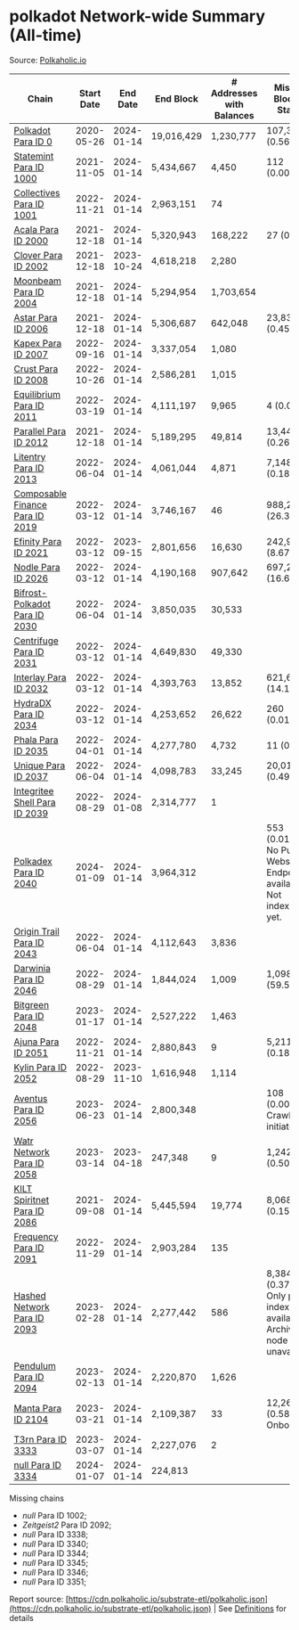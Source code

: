 # polkadot Network-wide Summary (All-time)

Source: [Polkaholic.io](https://polkaholic.io)


| Chain            | Start Date | End Date | End Block | # Addresses with Balances | Missing Blocks / Status |
| ---------------- | ---------- | ---------| --------- | ------------------------- | ----------------------- |
| [Polkadot Para ID 0](/polkadot/0-polkadot) | 2020-05-26 | 2024-01-14 | 19,016,429 |  1,230,777 | 107,311 (0.56%)  |
| [Statemint Para ID 1000](/polkadot/1000-statemint) | 2021-11-05 | 2024-01-14 | 5,434,667 |  4,450 | 112 (0.00%)  |
| [Collectives Para ID 1001](/polkadot/1001-collectives) | 2022-11-21 | 2024-01-14 | 2,963,151 |  74 |    |
| [Acala Para ID 2000](/polkadot/2000-acala) | 2021-12-18 | 2024-01-14 | 5,320,943 |  168,222 | 27 (0.00%)  |
| [Clover Para ID 2002](/polkadot/2002-clover) | 2021-12-18 | 2023-10-24 | 4,618,218 |  2,280 |    |
| [Moonbeam Para ID 2004](/polkadot/2004-moonbeam) | 2021-12-18 | 2024-01-14 | 5,294,954 |  1,703,654 |    |
| [Astar Para ID 2006](/polkadot/2006-astar) | 2021-12-18 | 2024-01-14 | 5,306,687 |  642,048 | 23,837 (0.45%)  |
| [Kapex Para ID 2007](/polkadot/2007-kapex) | 2022-09-16 | 2024-01-14 | 3,337,054 |  1,080 |    |
| [Crust Para ID 2008](/polkadot/2008-crust) | 2022-10-26 | 2024-01-14 | 2,586,281 |  1,015 |    |
| [Equilibrium Para ID 2011](/polkadot/2011-equilibrium) | 2022-03-19 | 2024-01-14 | 4,111,197 |  9,965 | 4 (0.00%)  |
| [Parallel Para ID 2012](/polkadot/2012-parallel) | 2021-12-18 | 2024-01-14 | 5,189,295 |  49,814 | 13,441 (0.26%)  |
| [Litentry Para ID 2013](/polkadot/2013-litentry) | 2022-06-04 | 2024-01-14 | 4,061,044 |  4,871 | 7,148 (0.18%)  |
| [Composable Finance Para ID 2019](/polkadot/2019-composable) | 2022-03-12 | 2024-01-14 | 3,746,167 |  46 | 988,228 (26.38%)  |
| [Efinity Para ID 2021](/polkadot/2021-efinity) | 2022-03-12 | 2023-09-15 | 2,801,656 |  16,630 | 242,949 (8.67%)  |
| [Nodle Para ID 2026](/polkadot/2026-nodle) | 2022-03-12 | 2024-01-14 | 4,190,168 |  907,642 | 697,249 (16.64%)  |
| [Bifrost-Polkadot Para ID 2030](/polkadot/2030-bifrost-dot) | 2022-06-04 | 2024-01-14 | 3,850,035 |  30,533 |    |
| [Centrifuge Para ID 2031](/polkadot/2031-centrifuge) | 2022-03-12 | 2024-01-14 | 4,649,830 |  49,330 |    |
| [Interlay Para ID 2032](/polkadot/2032-interlay) | 2022-03-12 | 2024-01-14 | 4,393,763 |  13,852 | 621,626 (14.15%)  |
| [HydraDX Para ID 2034](/polkadot/2034-hydradx) | 2022-03-12 | 2024-01-14 | 4,253,652 |  26,622 | 260 (0.01%)  |
| [Phala Para ID 2035](/polkadot/2035-phala) | 2022-04-01 | 2024-01-14 | 4,277,780 |  4,732 | 11 (0.00%)  |
| [Unique Para ID 2037](/polkadot/2037-unique) | 2022-06-04 | 2024-01-14 | 4,098,783 |  33,245 | 20,019 (0.49%)  |
| [Integritee Shell Para ID 2039](/polkadot/2039-integritee-shell) | 2022-08-29 | 2024-01-08 | 2,314,777 |  1 |    |
| [Polkadex Para ID 2040](/polkadot/2040-polkadex) | 2024-01-09 | 2024-01-14 | 3,964,312 |   | 553 (0.01%) No Public Websocket Endpoint available: Not indexing yet. |
| [Origin Trail Para ID 2043](/polkadot/2043-origintrail) | 2022-06-04 | 2024-01-14 | 4,112,643 |  3,836 |    |
| [Darwinia Para ID 2046](/polkadot/2046-darwinia) | 2022-08-29 | 2024-01-14 | 1,844,024 |  1,009 | 1,098,047 (59.55%)  |
| [Bitgreen Para ID 2048](/polkadot/2048-bitgreen) | 2023-01-17 | 2024-01-14 | 2,527,222 |  1,463 |    |
| [Ajuna Para ID 2051](/polkadot/2051-ajuna) | 2022-11-21 | 2024-01-14 | 2,880,843 |  9 | 5,211 (0.18%)  |
| [Kylin Para ID 2052](/polkadot/2052-kylin) | 2022-08-29 | 2023-11-10 | 1,616,948 |  1,114 |    |
| [Aventus Para ID 2056](/polkadot/2056-aventus) | 2023-06-23 | 2024-01-14 | 2,800,348 |   | 108 (0.00%) Crawling initiated |
| [Watr Network Para ID 2058](/polkadot/2058-watr) | 2023-03-14 | 2023-04-18 | 247,348 |  9 | 1,242 (0.50%)  |
| [KILT Spiritnet Para ID 2086](/polkadot/2086-kilt) | 2021-09-08 | 2024-01-14 | 5,445,594 |  19,774 | 8,068 (0.15%)  |
| [Frequency Para ID 2091](/polkadot/2091-frequency) | 2022-11-29 | 2024-01-14 | 2,903,284 |  135 |    |
| [Hashed Network Para ID 2093](/polkadot/2093-hashed) | 2023-02-28 | 2024-01-14 | 2,277,442 |  586 | 8,384 (0.37%) Only partial index available: Archive node unavailable |
| [Pendulum Para ID 2094](/polkadot/2094-pendulum) | 2023-02-13 | 2024-01-14 | 2,220,870 |  1,626 |    |
| [Manta Para ID 2104](/polkadot/2104-manta) | 2023-03-21 | 2024-01-14 | 2,109,387 |  33 | 12,262 (0.58%) Onboarding |
| [T3rn Para ID 3333](/polkadot/3333-t3rn) | 2023-03-07 | 2024-01-14 | 2,227,076 |  2 |    |
| [null Para ID 3334](/polkadot/3334-polkadot-onboarding-3334) | 2024-01-07 | 2024-01-14 | 224,813 |   |    |

Missing chains


* *null* Para ID 1002; 
* *Zeitgeist2* Para ID 2092; 
* *null* Para ID 3338; 
* *null* Para ID 3340; 
* *null* Para ID 3344; 
* *null* Para ID 3345; 
* *null* Para ID 3346; 
* *null* Para ID 3351; 

Report source: [https://cdn.polkaholic.io/substrate-etl/polkaholic.json](https://cdn.polkaholic.io/substrate-etl/polkaholic.json) | See [Definitions](/DEFINITIONS.md) for details

